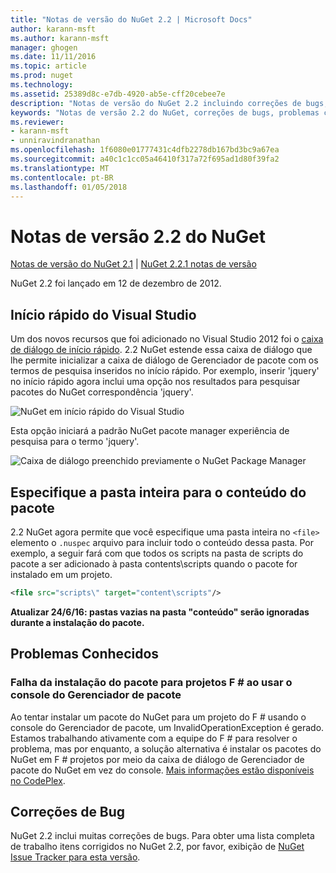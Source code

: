 ```yaml
---
title: "Notas de versão do NuGet 2.2 | Microsoft Docs"
author: karann-msft
ms.author: karann-msft
manager: ghogen
ms.date: 11/11/2016
ms.topic: article
ms.prod: nuget
ms.technology: 
ms.assetid: 25389d8c-e7db-4920-ab5e-cff20cebee7e
description: "Notas de versão do NuGet 2.2 incluindo correções de bugs, problemas conhecidos, recursos adicionados e DCRs."
keywords: "Notas de versão 2.2 do NuGet, correções de bugs, problemas conhecidos, adicionaram recursos, DCRs"
ms.reviewer:
- karann-msft
- unniravindranathan
ms.openlocfilehash: 1f6080e01777431c4dfb2278db167bd3bc9a67ea
ms.sourcegitcommit: a40c1c1cc05a46410f317a72f695ad1d80f39fa2
ms.translationtype: MT
ms.contentlocale: pt-BR
ms.lasthandoff: 01/05/2018
---
```

# <a name="nuget-22-release-notes"></a>Notas de versão 2.2 do NuGet

[Notas de versão do NuGet 2.1](../release-notes/nuget-2.1.md) | [NuGet 2.2.1 notas de versão](../release-notes/nuget-2.2.1.md)

NuGet 2.2 foi lançado em 12 de dezembro de 2012.

## <a name="visual-studio-quick-launch"></a>Início rápido do Visual Studio
Um dos novos recursos que foi adicionado no Visual Studio 2012 foi o [caixa de diálogo de início rápido](/visualstudio/ide/reference/quick-launch-environment-options-dialog-box). 2.2 NuGet estende essa caixa de diálogo que lhe permite inicializar a caixa de diálogo de Gerenciador de pacote com os termos de pesquisa inseridos no início rápido. Por exemplo, inserir 'jquery' no início rápido agora inclui uma opção nos resultados para pesquisar pacotes do NuGet correspondência 'jquery'.

![NuGet em início rápido do Visual Studio](./media/quick-launch.png)

Esta opção iniciará a padrão NuGet pacote manager experiência de pesquisa para o termo 'jquery'.

![Caixa de diálogo preenchido previamente o NuGet Package Manager](./media/pkg-mgr-search-from-quick-launch.png)

## <a name="specify-entire-folder-for-package-contents"></a>Especifique a pasta inteira para o conteúdo do pacote
2.2 NuGet agora permite que você especifique uma pasta inteira no `<file>` elemento o `.nuspec` arquivo para incluir todo o conteúdo dessa pasta. Por exemplo, a seguir fará com que todos os scripts na pasta de scripts do pacote a ser adicionado à pasta contents\scripts quando o pacote for instalado em um projeto.

```xml
<file src="scripts\" target="content\scripts"/>
```

**Atualizar 24/6/16: pastas vazias na pasta "conteúdo" serão ignoradas durante a instalação do pacote.**

## <a name="known-issues"></a>Problemas Conhecidos

### <a name="package-installation-fails-for-f-projects-when-using-the-package-manager-console"></a>Falha da instalação do pacote para projetos F # ao usar o console do Gerenciador de pacote
Ao tentar instalar um pacote do NuGet para um projeto do F # usando o console do Gerenciador de pacote, um InvalidOperationException é gerado. Estamos trabalhando ativamente com a equipe do F # para resolver o problema, mas por enquanto, a solução alternativa é instalar os pacotes do NuGet em F # projetos por meio da caixa de diálogo de Gerenciador de pacote do NuGet em vez do console. [Mais informações estão disponíveis no CodePlex](http://nuget.codeplex.com/workitem/2873).


## <a name="bug-fixes"></a>Correções de Bug
NuGet 2.2 inclui muitas correções de bugs. Para obter uma lista completa de trabalho itens corrigidos no NuGet 2.2, por favor, exibição de [NuGet Issue Tracker para esta versão](http://nuget.codeplex.com/workitem/list/advanced?keyword=&status=Closed&type=All&priority=All&release=NuGet%202.2&assignedTo=All&component=All&sortField=LastUpdatedDate&sortDirection=Descending&page=0).
